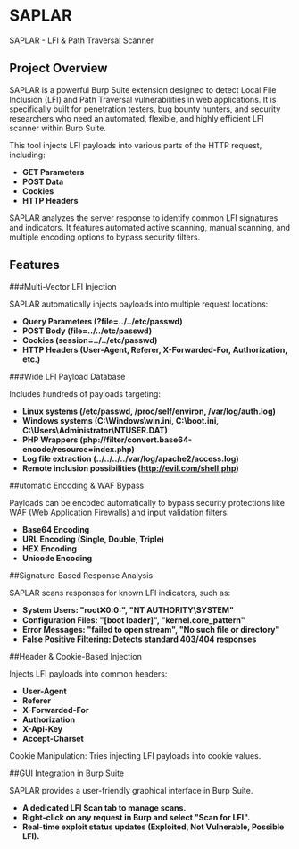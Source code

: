 # SAPLAR
SAPLAR - LFI &amp; Path Traversal Scanner


## Project Overview

SAPLAR is a powerful Burp Suite extension designed to detect Local File Inclusion (LFI) and Path Traversal vulnerabilities in web applications. It is specifically built for penetration testers, bug bounty hunters, and security researchers who need an automated, flexible, and highly efficient LFI scanner within Burp Suite.

This tool injects LFI payloads into various parts of the HTTP request, including:

- **GET Parameters**
- **POST Data**
- **Cookies**
- **HTTP Headers**

SAPLAR analyzes the server response to identify common LFI signatures and indicators. It features automated active scanning, manual scanning, and multiple encoding options to bypass security filters.


## Features

###Multi-Vector LFI Injection

SAPLAR automatically injects payloads into multiple request locations:

- **Query Parameters (?file=../../etc/passwd)**
- **POST Body (file=../../etc/passwd)**
- **Cookies (session=../../etc/passwd)**
- **HTTP Headers (User-Agent, Referer, X-Forwarded-For, Authorization, etc.)**



###Wide LFI Payload Database

Includes hundreds of payloads targeting:

- **Linux systems (/etc/passwd, /proc/self/environ, /var/log/auth.log)**
- **Windows systems (C:\Windows\win.ini, C:\boot.ini, C:\Users\Administrator\NTUSER.DAT)**
- **PHP Wrappers (php://filter/convert.base64-encode/resource=index.php)**
- **Log file extraction (../../../../var/log/apache2/access.log)**
- **Remote inclusion possibilities (http://evil.com/shell.php)**



##utomatic Encoding & WAF Bypass

Payloads can be encoded automatically to bypass security protections like WAF (Web Application Firewalls) and input validation filters.

- **Base64 Encoding**
- **URL Encoding (Single, Double, Triple)**
- **HEX Encoding**
- **Unicode Encoding**



##Signature-Based Response Analysis

SAPLAR scans responses for known LFI indicators, such as:

- **System Users: "root:x:0:0:", "NT AUTHORITY\\SYSTEM"**
- **Configuration Files: "[boot loader]", "kernel.core_pattern"**
- **Error Messages: "failed to open stream", "No such file or directory"**
- **False Positive Filtering: Detects standard 403/404 responses**



##Header & Cookie-Based Injection

Injects LFI payloads into common headers:

- **User-Agent**
- **Referer**
- **X-Forwarded-For**
- **Authorization**
- **X-Api-Key**
- **Accept-Charset**

Cookie Manipulation: Tries injecting LFI payloads into cookie values.




##GUI Integration in Burp Suite

SAPLAR provides a user-friendly graphical interface in Burp Suite.

- **A dedicated LFI Scan tab to manage scans.**
- **Right-click on any request in Burp and select "Scan for LFI".**
- **Real-time exploit status updates (Exploited, Not Vulnerable, Possible LFI).**

